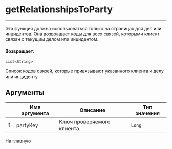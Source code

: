 # getRelationshipsToParty

---

Эта функция должна использоваться только на страницах для дел или инцидентов. Она возвращает коды для всех связей, которыми клиент связан с текущим делом или инцидентом.

#### Возвращает:

`List<String>`

Список кодов связей, которые привязывают указанного клиента к делу или инциденту

## Аргументы

|  | Имя аргумента | Описание | Тип значения |
| --- | --- | --- | --- |
| 1 | partyKey | Ключ проверяемого клиента. | `Long` |

[На главную](./)